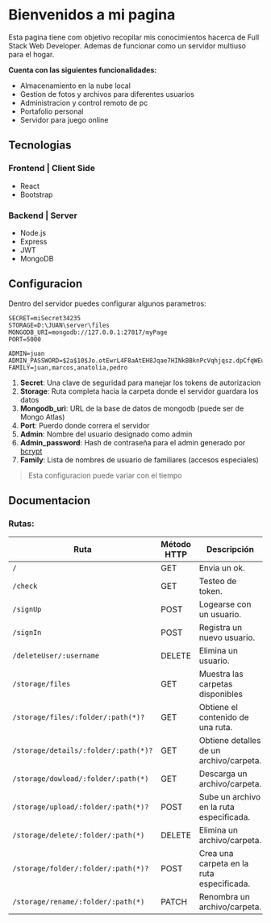 # Bienvenidos a mi pagina
Esta pagina tiene com objetivo recopilar mis conocimientos hacerca de Full Stack Web Developer.
Ademas de funcionar como un servidor multiuso para el hogar.

**Cuenta con las siguientes funcionalidades:**
 - Almacenamiento en la nube local
 - Gestion de fotos y archivos para diferentes usuarios
 - Administracion y control remoto de pc
 - Portafolio personal
 - Servidor para juego online

## Tecnologias

###  Frontend | Client Side
 - React
 - Bootstrap

###  Backend | Server
 - Node.js
 - Express
 - JWT
 - MongoDB

## Configuracion
Dentro del servidor puedes configurar algunos parametros:

    SECRET=miSecret34235
    STORAGE=D:\JUAN\server\files
    MONGODB_URI=mongodb://127.0.0.1:27017/myPage
    PORT=5000

    ADMIN=juan
    ADMIN_PASSWORD=$2a$10$Jo.otEwrL4F8aAtEH8Jqae7HINkBBknPcVqhjqsz.dpCfqWEuF..y
    FAMILY=juan,marcos,anatolia,pedro

 1. **Secret**: Una clave de seguridad para manejar los tokens de autorizacion
 2. **Storage**: Ruta completa hacia la carpeta donde el servidor guardara los datos
 3. **Mongodb_uri**: URL de la base de datos de mongodb (puede ser de Mongo Atlas)
 4. **Port**: Puerdo donde correra el servidor
 5. **Admin**: Nombre del usuario designado como admin
 6. **Admin_password**: Hash de contraseña para el admin generado por [bcrypt](https://bcrypt.online/)
 7. **Family**: Lista de nombres de usuario de familiares (accesos especiales)

> Esta configuracion puede variar con el tiempo

## Documentacion

### Rutas:

| Ruta                                | Método HTTP | Descripción                                |
|-------------------------------------|-------------|--------------------------------------------|
| `/`      			                  | GET         | Envia un  ok.                              |
| `/check`      			          | GET         | Testeo de token.                           |
| `/signUp`                           | POST        | Logearse con un usuario.                   |
| `/signIn`                           | POST        | Registra un nuevo usuario.                 |
| `/deleteUser/:username`             | DELETE      | Elimina un usuario.                        |
| `/storage/files`                    | GET         | Muestra las carpetas disponibles           |
| `/storage/files/:folder/:path(*)?`  | GET         | Obtiene el contenido de una ruta.          |
| `/storage/details/:folder/:path(*)?`| GET         | Obtiene detalles de un archivo/carpeta.    |
| `/storage/dowload/:folder/:path(*)` | GET         | Descarga un archivo/carpeta.               |
| `/storage/upload/:folder/:path(*)?` | POST        | Sube un archivo en la ruta especificada.   |
| `/storage/delete/:folder/:path(*)`  | DELETE      | Elimina un archivo/carpeta.                |
| `/storage/folder/:folder/:path(*)?` | POST        | Crea una carpeta en la ruta especificada.  |
| `/storage/rename/:folder/:path(*)`  | PATCH       | Renombra un archivo/carpeta.               |